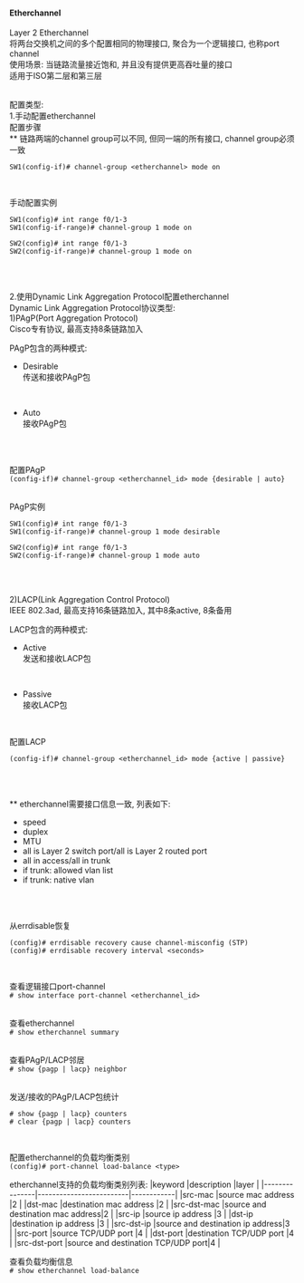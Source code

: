 #### Etherchannel
Layer 2 Etherchannel<br>
将两台交换机之间的多个配置相同的物理接口, 聚合为一个逻辑接口, 也称port channel<br>
使用场景: 当链路流量接近饱和, 并且没有提供更高吞吐量的接口<br>
适用于ISO第二层和第三层
<br>
<br>

配置类型:<br>
1.手动配置etherchannel<br>
配置步骤<br>
** 链路两端的channel group可以不同, 但同一端的所有接口, channel group必须一致
```
SW1(config-if)# channel-group <etherchannel> mode on
```
<br>

手动配置实例<br>
```
SW1(config)# int range f0/1-3
SW1(config-if-range)# channel-group 1 mode on

SW2(config)# int range f0/1-3
SW2(config-if-range)# channel-group 1 mode on
```
<br>
<br>

2.使用Dynamic Link Aggregation Protocol配置etherchannel<br>
Dynamic Link Aggregation Protocol协议类型:<br>
1)PAgP(Port Aggregation Protocol)<br>
Cisco专有协议, 最高支持8条链路加入
<br>

PAgP包含的两种模式:
- Desirable<br>
传送和接收PAgP包
<br>

- Auto<br>
接收PAgP包 
<br>
<br>

配置PAgP<br>
`(config-if)# channel-group <etherchannel_id> mode {desirable | auto}`
<br>
<br>

PAgP实例<br>
```
SW1(config)# int range f0/1-3
SW1(config-if-range)# channel-group 1 mode desirable

SW2(config)# int range f0/1-3
SW2(config-if-range)# channel-group 1 mode auto
```
<br>
<br>

2)LACP(Link Aggregation Control Protocol)<br>
IEEE 802.3ad, 最高支持16条链路加入, 其中8条active, 8条备用
<br>

LACP包含的两种模式:
- Active<br>
发送和接收LACP包
<br>

- Passive<br>
接收LACP包
<br>

配置LACP<br>
```
(config-if)# channel-group <etherchannel_id> mode {active | passive}
```
<br>
<br>

** etherchannel需要接口信息一致, 列表如下:
- speed
- duplex
- MTU
- all is Layer 2 switch port/all is Layer 2 routed port
- all in access/all in  trunk
- if trunk: allowed vlan list
- if trunk: native vlan
<br>
<br>

从errdisable恢复<br>
```
(config)# errdisable recovery cause channel-misconfig (STP)
(config)# errdisable recovery interval <seconds>
```
<br>

查看逻辑接口port-channel<br>
`# show interface port-channel <etherchannel_id>`
<br>
<br>

查看etherchannel<br>
`# show etherchannel summary`
<br>
<br>

查看PAgP/LACP邻居<br>
`# show {pagp | lacp} neighbor`
<br>
<br>

发送/接收的PAgP/LACP包统计<br>
```
# show {pagp | lacp} counters
# clear {pagp | lacp} counters
```
<br>

配置etherchannel的负载均衡类别<br>
`(config)# port-channel load-balance <type>`

etherchannel支持的负载均衡类别列表:
|keyword        |description              |layer       |
|---------------|-------------------------|------------|
|src-mac        |source mac address       |2           |
|dst-mac        |destination mac address  |2           |
|src-dst-mac    |source and destination mac address|2  |
|src-ip         |source ip address        |3           |
|dst-ip         |destination ip address   |3           |
|src-dst-ip     |source and destination ip address|3   |
|src-port       |source TCP/UDP port      |4           |
|dst-port       |destination TCP/UDP port |4           |
|src-dst-port   |source and destination TCP/UDP port|4 |

查看负载均衡信息<br>
`# show etherchannel load-balance`
<br>
<br>
<br>
